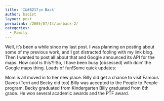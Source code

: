 ```yaml
---
title: 'I&#8217;m Back'
author: bsoist
layout: post
permalink: /2005/07/14/im-back-2/
categories:
  - Family
---
```

Well, it&#8217;s been a while since my last post. I was planning on posting about some of my previous work, and I got distracted fooling with my link blog. Then I wanted to post all about that and Google announced its API for the maps. How cool is this?!!So, I have been busy (obsessed) with doin&#8217; the Google maps thing. Loads of fun!Some quick updates: 

Mom is all moved in to her new place. Billy did get a chance to visit Famous Daves (Terri and Becky did too) Billy was accepted to the People to People program. Becky graduated from Kindergarten Billy graduated from 6th grade. He won several academic awards and the PTF award.